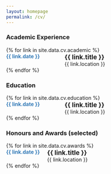 ```yaml
---
layout: homepage
permalink: /cv/
---
```


### Academic Experience
<ul style="list-style: none; padding-left: 0;">
{% for link in site.data.cv.academic %}
<li>
<div class="pub-row" style="display: flex; align-items: flex-start; margin-bottom: 0em;">
    
  <div style="min-width: 140px; padding-left: 0px; font-weight: bold; color: #337ab7; flex-shrink: 0;">
      {{ link.date }}
  </div>
    
  <!-- Right column: Talk details -->
  <div class="col-sm-9" style="padding-left: 20px; padding-right: 15px;">
    <div class="title" style="font-weight: bold; font-size: 13pt">{{ link.title }}</div>
    <div class="location" style="margin-bottom: 0px;">{{ link.location }}</div>
    </div>
  </div>
</li>
{% endfor %}
</ul>

### Education
<ul style="list-style: none; padding-left: 0;">
{% for link in site.data.cv.education %}
<li>
<div class="pub-row" style="display: flex; align-items: flex-start; margin-bottom: 0em;">
    
  <div style="min-width: 140px; padding-left: 0px; font-weight: bold; color: #337ab7; flex-shrink: 0;">
      {{ link.date }}
  </div>
    
  <!-- Right column: Talk details -->
  <div class="col-sm-9" style="padding-left: 20px; padding-right: 15px;">
    <div class="title" style="font-weight: bold; font-size: 13pt">{{ link.title }}</div>
    <div class="location" style="margin-bottom: 0px;">{{ link.location }}</div>
    </div>
  </div>
</li>
{% endfor %}
</ul>


### Honours and Awards (selected)
<ul style="list-style: none; padding-left: 0;">
{% for link in site.data.cv.awards %}
<li>
<div class="pub-row" style="display: flex; align-items: flex-start; margin-bottom: 0em;">
    
  <div style="min-width: 80px; padding-left: 0px; font-weight: bold; color: #337ab7; flex-shrink: 0;">
      {{ link.date }}
  </div>
    
  <!-- Right column: Talk details -->
  <div class="col-sm-9" style="padding-left: 20px; padding-right: 15px;">
    <div class="title" style="font-weight: bold; font-size: 13pt">{{ link.title }}</div>
    <div class="location" style="margin-bottom: 0px;">{{ link.location }}</div>
    </div>
  </div>
</li>
{% endfor %}
</ul>




